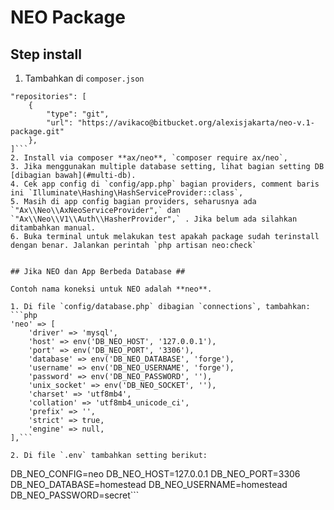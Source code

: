 # NEO Package #

## Step install ##

1. Tambahkan di `composer.json`
```
"repositories": [
    {
        "type": "git",
        "url": "https://avikaco@bitbucket.org/alexisjakarta/neo-v.1-package.git"
    },
]```
2. Install via composer **ax/neo**, `composer require ax/neo`,
3. Jika menggunakan multiple database setting, lihat bagian setting DB [dibagian bawah](#multi-db).
4. Cek app config di `config/app.php` bagian providers, comment baris ini `Illuminate\Hashing\HashServiceProvider::class`, 
5. Masih di app config bagian providers, seharusnya ada `"Ax\\Neo\\AxNeoServiceProvider",` dan `"Ax\\Neo\\V1\\Auth\\HasherProvider",` . Jika belum ada silahkan ditambahkan manual.
6. Buka terminal untuk melakukan test apakah package sudah terinstall dengan benar. Jalankan perintah `php artisan neo:check`


## Jika NEO dan App Berbeda Database ##

Contoh nama koneksi untuk NEO adalah **neo**.

1. Di file `config/database.php` dibagian `connections`, tambahkan:
```php
'neo' => [
    'driver' => 'mysql',
    'host' => env('DB_NEO_HOST', '127.0.0.1'),
    'port' => env('DB_NEO_PORT', '3306'),
    'database' => env('DB_NEO_DATABASE', 'forge'),
    'username' => env('DB_NEO_USERNAME', 'forge'),
    'password' => env('DB_NEO_PASSWORD', ''),
    'unix_socket' => env('DB_NEO_SOCKET', ''),
    'charset' => 'utf8mb4',
    'collation' => 'utf8mb4_unicode_ci',
    'prefix' => '',
    'strict' => true,
    'engine' => null,
],```

2. Di file `.env` tambahkan setting berikut:
```
DB_NEO_CONFIG=neo
DB_NEO_HOST=127.0.0.1
DB_NEO_PORT=3306
DB_NEO_DATABASE=homestead
DB_NEO_USERNAME=homestead
DB_NEO_PASSWORD=secret```
